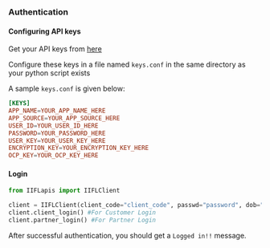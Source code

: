 ### Authentication

#### Configuring API keys

Get your API keys from <a href="https://api.iiflsecurities.com/api-keys.html" target="_blank">here</a>

Configure these keys in a file named `keys.conf` in the same directory as your python script exists

A sample `keys.conf` is given below:

```conf
[KEYS]
APP_NAME=YOUR_APP_NAME_HERE
APP_SOURCE=YOUR_APP_SOURCE_HERE
USER_ID=YOUR_USER_ID_HERE
PASSWORD=YOUR_PASSWORD_HERE
USER_KEY=YOUR_USER_KEY_HERE
ENCRYPTION_KEY=YOUR_ENCRYPTION_KEY_HERE
OCP_KEY=YOUR_OCP_KEY_HERE
```

#### Login

```py
from IIFLapis import IIFLClient

client = IIFLClient(client_code="client_code", passwd="password", dob="YYYYMMDD", email_id="email",contact_number="Contact Number")
client.client_login() #For Customer Login
client.partner_login() #For Partner Login
```

After successful authentication, you should get a `Logged in!!` message.